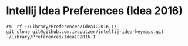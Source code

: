 Intellij Idea Preferences (Idea 2016)
===

```
rm -rf ~/Library/Preferences/IdeaIC2016.1/
git clone git@github.com:ivoputzer/intellij-idea-keymaps.git ~/Library/Preferences/IdeaIC2016.1
```
